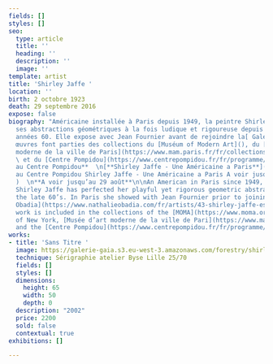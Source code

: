 ```yaml
---
fields: []
styles: []
seo:
  type: article
  title: ''
  heading: ''
  description: ''
  image: ''
template: artist
title: 'Shirley Jaffe '
location: ''
birth: 2 octobre 1923
death: 29 septembre 2016
expose: false
biography: "Américaine installée à Paris depuis 1949, la peintre Shirley Jaffe à perfectionné
  ses abstractions géométriques à la fois ludique et rigoureuse depuis la fin des
  années 60. Elle expose avec Jean Fournier avant de rejoindre la[ Galerie Obadia](https://www.nathalieobadia.com/fr/artists/43-shirley-jaffe-estate/overview/)\n\nSes
  œuvres font parties des collections du [Muséum of Modern Art](), du [Musee d'art
  moderne de la ville de Paris](https://www.mam.paris.fr/fr/collections-en-ligne#/artwork/180000000001033?layout=grid&filters=query%3Ajaffe)
  \ et du [Centre Pompidou](https://www.centrepompidou.fr/fr/programme/agenda/evenement/agYUNKn).\n\n**Exposition
  au Centre Pompidou**  \n[**Shirley Jaffe - Une Américaine a Paris**](Exposition
  au Centre Pompidou Shirley Jaffe - Une Américaine a Paris A voir jusqu’au 29 août
  )  \n**A voir jusqu’au 29 août**\n\nAn American in Paris since 1949, the painter
  Shirley Jaffe has perfected her playful yet rigorous geometric abstractions since
  the late 60’s. In Paris she showed with Jean Fournier prior to joining the [Gallery
  Obadia](https://www.nathalieobadia.com/fr/artists/43-shirley-jaffe-estate/overview/).\n\nJaffe´s
  work is included in the collections of the [MOMA](https://www.moma.org/collection/works/79369)
  of New York, [Musée d’art moderne de la ville de Pari](https://www.mam.paris.fr/fr/collections-en-ligne#/artwork/180000000001033?layout=grid&filters=query%3Ajaffe)s
  and the [Centre Pompidou](https://www.centrepompidou.fr/fr/programme/agenda/evenement/agYUNKn).\n\n[#galeriegaia](https://www.instagram.com/explore/tags/galeriegaia/)[#artabstrait](https://www.instagram.com/explore/tags/artabstrait/)[#painting](https://www.instagram.com/explore/tags/painting/)[#painter](https://www.instagram.com/explore/tags/painter/)"
works:
- title: 'Sans Titre '
  image: https://galerie-gaia.s3.eu-west-3.amazonaws.com/forestry/shirley-jaffe-sans-titre-2570.jpg
  technique: Sérigraphie atelier Byse Lille 25/70
  fields: []
  styles: []
  dimensions:
    height: 65
    width: 50
    depth: 0
  description: "2002"
  price: 2200
  sold: false
  contextual: true
exhibitions: []

---
```

